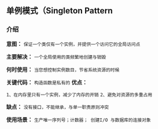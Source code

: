## 单例模式（Singleton Pattern
### 介绍
**意图：** `保证一个类仅有一个实例，并提供一个访问它的全局访问点`

**主要解决：** `一个全局使用的类频繁地创建与销毁`

**何时使用：** 
`当您想控制实例数目，节省系统资源的时候`

**关键代码：** 
`构造函数是私有的`
**优点：** 

`1、在内存里只有一个实例，减少了内存的开销`
`2、避免对资源的多重占用`

**缺点：** 
`没有接口，不能继承，与单一职责原则冲突`

**使用场景：** 
`生产唯一序列号；计数器； 创建I/O 与数据库的连接对象`




